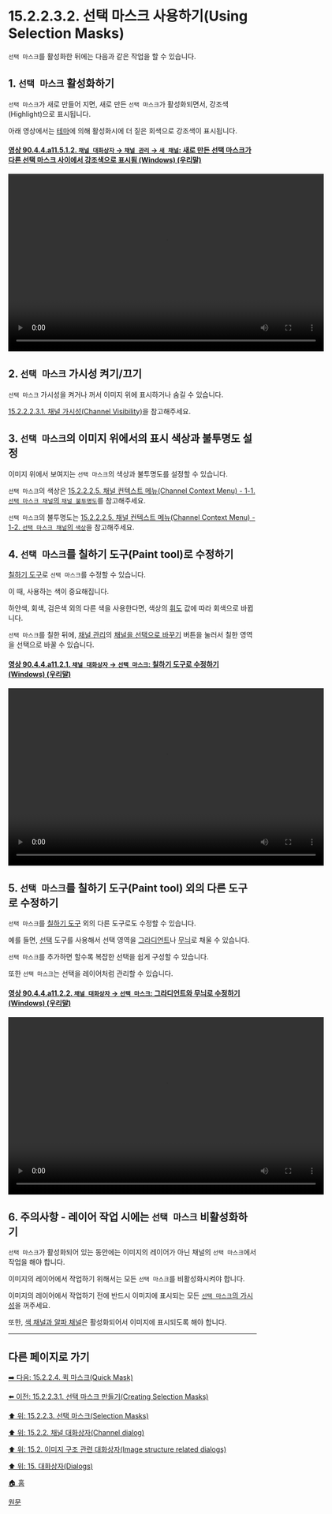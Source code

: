 # 15.2.2.3.2. 선택 마스크 사용하기(Using Selection Masks)

`선택 마스크`를 활성화한 뒤에는 다음과 같은 작업을 할 수 있습니다.

<a id="15-02-02-03-02-s1"></a>

## 1. `선택 마스크` 활성화하기
`선택 마스크`가 새로 만들어 지면, 새로 만든 `선택 마스크`가 활성화되면서, 강조색(Highlight)으로 표시됩니다.

아래 영상에서는 [테마](./12-01-11-theme.md)에 의해 활성화시에 더 짙은 회색으로 강조색이 표시됩니다.

<a id="90-04-04-a11-05-01-02"></a>

#### [영상 90.4.4.a11.5.1.2. `채널 대화상자` → `채널 관리` → `새 채널`: 새로 만든 선택 마스크가 다른 선택 마스크 사이에서 강조색으로 표시됨 (Windows) (우리말)](./90-04-0004-channels.md#90-04-04-a11-05-01-02)
<video controls="controls" width="640" height="360" src="https://github.com/wonder13662/gimp/assets/15767104/4f46c943-52f7-4088-a129-1948fc48aec7"></video>

<a id="15-02-02-03-02-s2"></a>

## 2. `선택 마스크` 가시성 켜기/끄기
`선택 마스크` 가시성을 켜거나 꺼서 이미지 위에 표시하거나 숨길 수 있습니다.

[15.2.2.2.3.1. 채널 가시성(Channel Visibility)](./15-02-02-02-03-01-channel_visibility.md)을 참고해주세요.

<a id="15-02-02-03-02-s3"></a>

## 3. `선택 마스크`의 이미지 위에서의 표시 색상과 불투명도 설정
이미지 위에서 보여지는 `선택 마스크`의 색상과 불투명도를 설정할 수 있습니다.

`선택 마스크`의 색상은 [15.2.2.2.5. 채널 컨텍스트 메뉴(Channel Context Menu) - 1-1. `선택 마스크 채널`의 `채널 불투명도`](./15-02-02-02-05-channel_context_menu.md#15-02-02-02-05-s1-01)를 참고해주세요.

`선택 마스크`의 불투명도는 [15.2.2.2.5. 채널 컨텍스트 메뉴(Channel Context Menu) - 1-2. `선택 마스크 채널`의 `색상`](./15-02-02-02-05-channel_context_menu.md#15-02-02-02-05-s1-02)을 참고해주세요.

<a id="15-02-02-03-02-s4"></a>

## 4. `선택 마스크`를 칠하기 도구(Paint tool)로 수정하기
[칠하기 도구](./14-03-00-paint_tools.md)로 `선택 마스크`를 수정할 수 있습니다.

이 때, 사용하는 색이 중요해집니다.

하얀색, 회색, 검은색 외의 다른 색을 사용한다면, 색상의 [휘도](./19-glossaryx-luminance.md) 값에 따라 회색으로 바뀝니다.

`선택 마스크`를 칠한 뒤에, [채널 관리](./15-02-02-02-04-00-managing_channels.md)의 [채널을 선택으로 바꾸기](./15-02-02-02-04-05-replace_the_selection_with_this_channel.md) 버튼을 눌러서 칠한 영역을 선택으로 바꿀 수 있습니다.

<a id="90-04-04-a11-02-01"></a>

#### [영상 90.4.4.a11.2.1. `채널 대화상자` → `선택 마스크`: 칠하기 도구로 수정하기 (Windows) (우리말)](./90-04-0004-channels.md#90-04-04-a11-02-01)
<video controls="controls" width="640" height="360" src="https://github.com/wonder13662/gimp/assets/15767104/4d2e9889-0a8d-4c3e-ba73-21d93396d4b6"></video>

<a id="15-02-02-03-02-s5"></a>

## 5. `선택 마스크`를 칠하기 도구(Paint tool) 외의 다른 도구로 수정하기
`선택 마스크`를 [칠하기 도구](./14-03-00-paint_tools.md) 외의 다른 도구로도 수정할 수 있습니다.

예를 들면, [선택](./07-01-00-the-selection.md) 도구를 사용해서 선택 영역을 [그라디언트](./07-10-gradients.md)나 [무늬](./07-11-patterns.md)로 채울 수 있습니다.

`선택 마스크`를 추가하면 할수록 복잡한 선택을 쉽게 구성할 수 있습니다.

또한 `선택 마스크`는 선택을 레이어처럼 관리할 수 있습니다.

<a id="90-04-04-a11-02-02"></a>

#### [영상 90.4.4.a11.2.2. `채널 대화상자` → `선택 마스크`: 그라디언트와 무늬로 수정하기 (Windows) (우리말)](./90-04-0004-channels.md#90-04-04-a11-02-02)
<video controls="controls" width="640" height="360" src="https://github.com/wonder13662/gimp/assets/15767104/90ce8a78-2963-4f45-8c72-862ad90c908f"></video>

<a id="15-02-02-03-02-s6"></a>

## 6. 주의사항 - 레이어 작업 시에는 `선택 마스크` 비활성화하기
`선택 마스크`가 활성화되어 있는 동안에는 이미지의 레이어가 아닌 채널의 `선택 마스크`에서 작업을 해야 합니다.

이미지의 레이어에서 작업하기 위해서는 모든 `선택 마스크`를 비활성화시켜야 합니다.

이미지의 레이어에서 작업하기 전에 반드시 이미지에 표시되는 모든 [`선택 마스크`의 가시성](./15-02-02-02-03-01-channel_visibility.md)을 꺼주세요.

또한, [색 채널과 알파 채널](./15-02-02-02-01-overview.md#15-02-02-02-01-s1)은 활성화되어서 이미지에 표시되도록 해야 합니다.

***

## 다른 페이지로 가기

[➡️ 다음: 15.2.2.4. 퀵 마스크(Quick Mask)](./15-02-02-04-00-quick_mask.md)

[⬅️ 이전: 15.2.2.3.1. 선택 마스크 만들기(Creating Selection Masks)](./15-02-02-03-01-creating_selection_masks.md)

[⬆️ 위: 15.2.2.3. 선택 마스크(Selection Masks)](./15-02-02-03-00-selection_masks.md)

[⬆️ 위: 15.2.2. 채널 대화상자(Channel dialog)](./15-02-02-00-channel_dialog.md)

[⬆️ 위: 15.2. 이미지 구조 관련 대화상자(Image structure related dialogs)](./15-02-00-image-structure-related-dialogs.md)

[⬆️ 위: 15. 대화상자(Dialogs)](./15-00-dialogs.md)

[🏠 홈](./00-home.md)

[원문](https://docs.gimp.org/2.10/ko/gimp-channel-dialog.html#idm18153)